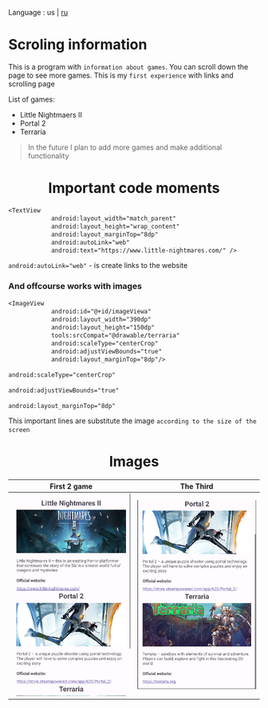  Language : us | [ru](./README.ru-RU.md)

# Scroling information

This is a program with `information about games`. You can scroll down the page to see more games. This is my `first experience` with links and scrolling page

List of games:
- Little Nightmaers II
- Portal 2
- Terraria
> In the future I plan to add more games and make additional functionality
  
<h1 align="center">Important code moments</h1> 

```
<TextView
            android:layout_width="match_parent"
            android:layout_height="wrap_content"
            android:layout_marginTop="8dp"
            android:autoLink="web"
            android:text="https://www.little-nightmares.com/" />
```
`android:autoLink="web"` - is create links to the website

### And offcourse works with images
```
<ImageView
            android:id="@+id/imageViewa"
            android:layout_width="390dp"
            android:layout_height="150dp"
            tools:srcCompat="@drawable/terraria"
            android:scaleType="centerCrop"
            android:adjustViewBounds="true"
            android:layout_marginTop="8dp"/>
```
`android:scaleType="centerCrop"`

`android:adjustViewBounds="true"`

`android:layout_marginTop="8dp"`

This important lines are substitute the image `according to the size of the screen`

<div align="center">

# Images

|                First 2 game                |                    The Third                   |
:-------------------------------------------:|:----------------------------------------------:|
 ![Screenshot](Screenshot1.png)              |  ![Screenshot](Screenshot2.png)

